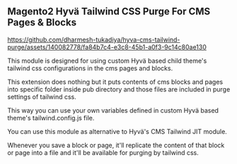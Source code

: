 ## Magento2 Hyvä Tailwind CSS Purge For CMS Pages & Blocks

https://github.com/dharmesh-tukadiya/hyva-cms-tailwind-purge/assets/140082778/fa84b7c4-e3c8-45b1-a0f3-9c14c80ae130

This module is designed for using custom Hyvä based child theme's tailwind css configurations in the cms pages and blocks.

This extension does nothing but it puts contents of cms blocks and pages into specific folder inside pub directory and those files are included in purge settings of tailwind css.

This way you can use your own variables defined in custom Hyvä based theme's tailwind.config.js file.

You can use this module as alternative to Hyvä's  CMS Tailwind JIT module.

Whenever you save a block or page, it'll replicate the content of that block or page into a file and it'll be available for purging by tailwind css.
